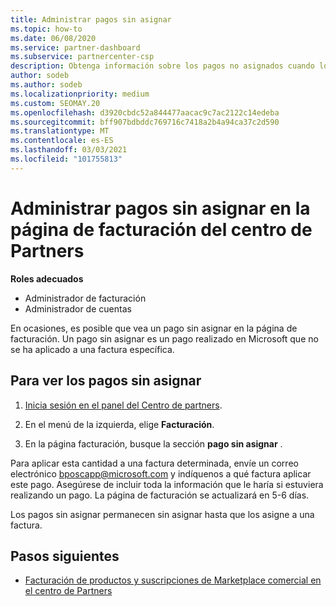 ```yaml
---
title: Administrar pagos sin asignar
ms.topic: how-to
ms.date: 06/08/2020
ms.service: partner-dashboard
ms.subservice: partnercenter-csp
description: Obtenga información sobre los pagos no asignados cuando los vea en la página de facturación del centro de Partners. Aprenda también a aplicarlos a las facturas.
author: sodeb
ms.author: sodeb
ms.localizationpriority: medium
ms.custom: SEOMAY.20
ms.openlocfilehash: d3920cbdc52a844477aacac9c7ac2122c14edeba
ms.sourcegitcommit: bff907bdbddc769716c7418a2b4a94ca37c2d590
ms.translationtype: MT
ms.contentlocale: es-ES
ms.lasthandoff: 03/03/2021
ms.locfileid: "101755813"
---
```

# <a name="manage-unallocated-payments-on-your-partner-center-billing-page"></a>Administrar pagos sin asignar en la página de facturación del centro de Partners

**Roles adecuados**

- Administrador de facturación
- Administrador de cuentas

En ocasiones, es posible que vea un pago sin asignar en la página de facturación. Un pago sin asignar es un pago realizado en Microsoft que no se ha aplicado a una factura específica.

## <a name="to-view-your-unallocated-payments"></a>Para ver los pagos sin asignar

1. [Inicia sesión en el panel del Centro de partners](https://partner.microsoft.com/dashboard/home).

2. En el menú de la izquierda, elige **Facturación**.

3. En la página facturación, busque la sección **pago sin asignar** . 

Para aplicar esta cantidad a una factura determinada, envíe un correo electrónico bposcapp@microsoft.com y indíquenos a qué factura aplicar este pago. Asegúrese de incluir toda la información que le haría si estuviera realizando un pago. La página de facturación se actualizará en 5-6 días. 

Los pagos sin asignar permanecen sin asignar hasta que los asigne a una factura. 

## <a name="next-steps"></a>Pasos siguientes

- [Facturación de productos y suscripciones de Marketplace comercial en el centro de Partners](csp-commercial-marketplace-billing.md)